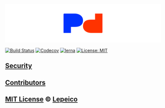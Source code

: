 ![Logo of lepeico/p2p](../assets/logo.png)

[![Build Status](https://badgen.net/github/status/lepeico/p2p/master)](https://github.com/lepeico/p2p/actions)
[![Codecov](https://badgen.net/codecov/c/github/lepeico/p2p)](https://codecov.io/gh/lepeico/p2p)
[![lerna](https://img.shields.io/badge/maintained%20with-lerna-cc00ff.svg)](https://lerna.js.org/)
[![License: MIT](https://badgen.net/badge/license/MIT/blue)](https://opensource.org/licenses/MIT)

## [Security](SECURITY.md)

## [Contributors](CONTRIBUTORS.md)

## [MIT License](../LICENSE) © [Lepeico](https://github.com/lepeico)
